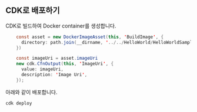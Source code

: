 ## CDK로 배포하기

CDK로 빌드하여 Docker container를 생성합니다. 

```java
    const asset = new DockerImageAsset(this, 'BuildImage', {
      directory: path.join(__dirname, '../../HelloWorld/HelloWorldSampleAppROS2FoxyGazebo11SimApp/'),
    })

    const imageUri = asset.imageUri
    new cdk.CfnOutput(this, 'ImageUri', {
      value: imageUri,
      description: 'Image Uri',
    });
```    

아래와 같이 배포합니다.

```java
cdk deploy
```
